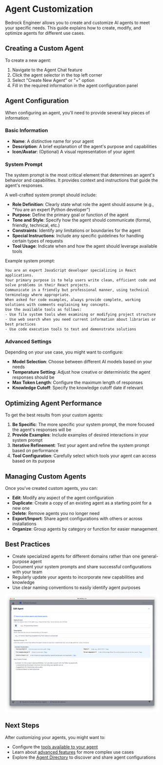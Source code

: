 # Agent Customization

Bedrock Engineer allows you to create and customize AI agents to meet your specific needs. This guide explains how to create, modify, and optimize agents for different use cases.

## Creating a Custom Agent

To create a new agent:

1. Navigate to the Agent Chat feature
2. Click the agent selector in the top left corner
3. Select "Create New Agent" or "+" option
4. Fill in the required information in the agent configuration panel

## Agent Configuration

When configuring an agent, you'll need to provide several key pieces of information:

### Basic Information

- **Name**: A distinctive name for your agent
- **Description**: A brief explanation of the agent's purpose and capabilities
- **Icon/Avatar**: (Optional) A visual representation of your agent

### System Prompt

The system prompt is the most critical element that determines an agent's behavior and capabilities. It provides context and instructions that guide the agent's responses.

A well-crafted system prompt should include:

- **Role Definition**: Clearly state what role the agent should assume (e.g., "You are an expert Python developer")
- **Purpose**: Define the primary goal or function of the agent
- **Tone and Style**: Specify how the agent should communicate (formal, friendly, technical, etc.)
- **Constraints**: Identify any limitations or boundaries for the agent
- **Special Instructions**: Include any specific guidelines for handling certain types of requests
- **Tool Usage**: Indicate when and how the agent should leverage available tools

Example system prompt:
```
You are an expert JavaScript developer specializing in React applications. 
Your primary purpose is to help users write clean, efficient code and solve problems in their React projects.
Communicate in a friendly but professional manner, using technical terminology where appropriate.
When asked for code examples, always provide complete, working solutions with comments explaining key concepts.
Use the available tools as follows:
- Use file system tools when examining or modifying project structure
- Use web search when you need current information about libraries or best practices
- Use code execution tools to test and demonstrate solutions
```

### Advanced Settings

Depending on your use case, you might want to configure:

- **Model Selection**: Choose between different AI models based on your needs
- **Temperature Setting**: Adjust how creative or deterministic the agent responses should be
- **Max Token Length**: Configure the maximum length of responses
- **Knowledge Cutoff**: Specify the knowledge cutoff date if relevant

## Optimizing Agent Performance

To get the best results from your custom agents:

1. **Be Specific**: The more specific your system prompt, the more focused the agent's responses will be
2. **Provide Examples**: Include examples of desired interactions in your system prompt
3. **Iterative Refinement**: Test your agent and refine the system prompt based on performance
4. **Tool Configuration**: Carefully select which tools your agent can access based on its purpose

## Managing Custom Agents

Once you've created custom agents, you can:

- **Edit**: Modify any aspect of the agent configuration
- **Duplicate**: Create a copy of an existing agent as a starting point for a new one
- **Delete**: Remove agents you no longer need
- **Export/Import**: Share agent configurations with others or across installations
- **Organize**: Group agents by category or function for easier management

## Best Practices

- Create specialized agents for different domains rather than one general-purpose agent
- Document your system prompts and share successful configurations with your team
- Regularly update your agents to incorporate new capabilities and knowledge
- Use clear naming conventions to easily identify agent purposes

![Custom Agents](../../assets/custom-agents.png)

## Next Steps

After customizing your agents, you might want to:

- Configure the [tools available to your agent](./tools-overview.md)
- Learn about [advanced features](./advanced-features/) for more complex use cases
- Explore the [Agent Directory](../agent-directory-organization/) to discover and share agent configurations